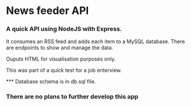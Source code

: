 # News feeder API

### A quick API using NodeJS with Express.

It consumes an RSS feed and adds each item to a MySQL database. There are endpoints to show and manage the data.

Ouputs HTML for visualisation purposes only.

This was part of a quick test for a job enterview.

*** Database schema is in db.sql file.

### There are no plans to further develop this app